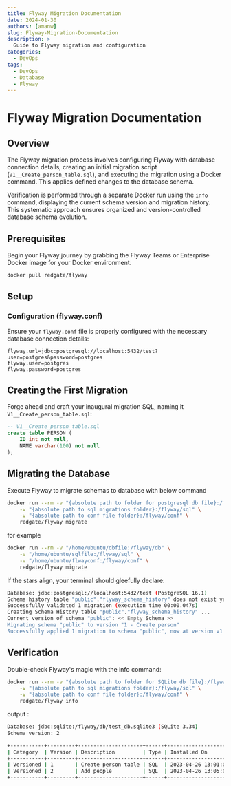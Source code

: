 ```yaml
---
title: Flyway Migration Documentation
date: 2024-01-30
authors: [amanw]
slug: Flyway-Migration-Documentation
description: >
  Guide to Flyway migration and configuration
categories:
  - DevOps
tags:
  - DevOps
  - Database
  - Flyway
---
```

# Flyway Migration Documentation

## Overview

The Flyway migration process involves configuring Flyway with database connection details, creating an initial migration script (`V1__Create_person_table.sql`), and executing the migration using a Docker command. This applies defined changes to the database schema.

Verification is performed through a separate Docker run using the `info` command, displaying the current schema version and migration history. This systematic approach ensures organized and version-controlled database schema evolution.

<!-- more -->

## Prerequisites

Begin your Flyway journey by grabbing the Flyway Teams or Enterprise Docker image for your Docker environment.
```bash
docker pull redgate/flyway
```

## Setup

### Configuration (flyway.conf)

Ensure your `flyway.conf` file is properly configured with the necessary database connection details:

```properties
flyway.url=jdbc:postgresql://localhost:5432/test?user=postgres&password=postgres
flyway.user=postgres
flyway.password=postgres
```

## Creating the First Migration

Forge ahead and craft your inaugural migration SQL, naming it `V1__Create_person_table.sql`:

```sql
-- V1__Create_person_table.sql
create table PERSON (
    ID int not null,
    NAME varchar(100) not null
);
```

## Migrating the Database

Execute Flyway to migrate schemas to database with below command

```bash
docker run --rm -v "{absolute path to folder for postgresql db file}:/flyway/db" \
    -v "{absolute path to sql migrations folder}:/flyway/sql" \
    -v "{absolute path to conf file folder}:/flyway/conf" \
    redgate/flyway migrate
```
for example
```bash
docker run --rm -v "/home/ubuntu/dbfile:/flyway/db" \
    -v "/home/ubuntu/sqlfile:/flyway/sql" \
    -v "/home/ubuntu/flwayconf:/flyway/conf" \
    redgate/flyway migrate
```


If the stars align, your terminal should gleefully declare:

```bash
Database: jdbc:postgresql://localhost:5432/test (PostgreSQL 16.1)
Schema history table "public"."flyway_schema_history" does not exist yet
Successfully validated 1 migration (execution time 00:00.047s)
Creating Schema History table "public"."flyway_schema_history" ...
Current version of schema "public": << Empty Schema >>
Migrating schema "public" to version "1 - Create person"
Successfully applied 1 migration to schema "public", now at version v1 (execution time 00:00.011s)
```

## Verification

Double-check Flyway's magic with the info command:

```bash
docker run --rm -v "{absolute path to folder for SQLite db file}:/flyway/db" \
    -v "{absolute path to sql migrations folder}:/flyway/sql" \
    -v "{absolute path to conf file folder}:/flyway/conf" \
    redgate/flyway info
```

output : 
```bash
Database: jdbc:sqlite:/flyway/db/test_db.sqlite3 (SQLite 3.34)
Schema version: 2

+-----------+---------+---------------------+------+---------------------+---------+----------+
| Category  | Version | Description         | Type | Installed On        | State   | Undoable |
+-----------+---------+---------------------+------+---------------------+---------+----------+
| Versioned | 1       | Create person table | SQL  | 2023-04-26 13:01:02 | Success | No       |
| Versioned | 2       | Add people          | SQL  | 2023-04-26 13:05:04 | Success | No       |
+-----------+---------+---------------------+------+---------------------+---------+----------+
```
